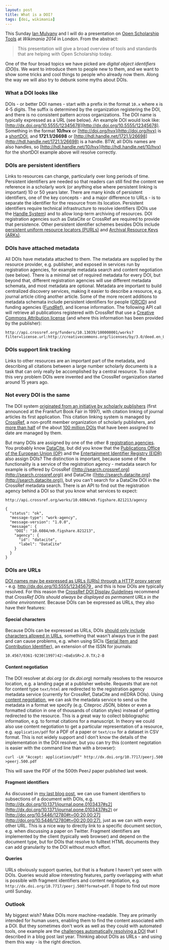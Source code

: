 ```yaml
---
layout: post
title: What is a DOI?
tags: [doi, wikimania]
---
```


This Sunday [Ian Mulvany](https://twitter.com/ianmulvany) and I will do a presentation on [Open Scholarship Tools](http://wikimania2014.wikimedia.org/wiki/Submissions/Open_Scholarship_Tools_-_a_whirlwind_tour.) at *Wikimania 2014* in London.<!--more--> From the abstract:

> This presentation will give a broad overview of tools and standards that are helping with Open Scholarship today.

One of the four broad topics we have picked are *digital object identifiers (DOI)s*. We want to introduce them to people new to them, and we want to show some tricks and cool things to people who already now them. Along the way we will also try to debunk some myths about DOIs.

### What a DOI looks like

DOIs - or better DOI names - start with a prefix in the format `10.x` where x is 4-5 digits. The suffix is determined by the organization registering the DOI, and there is no consistent pattern across organizations. The DOI name is typically expressed as a URL (see below). An example DOI would look like: [http://dx.doi.org/10.5555/12345678](http://dx.doi.org/10.5555/12345678). Something in the format **10/hvx** or [http://doi.org/hvx](http://doi.org/hvx) is a [shortDOI](http://shortdoi.org/), and **1721.1/26698** or [http://hdl.handle.net/1721.1/26698](http://hdl.handle.net/1721.1/26698) is a handle. BTW, all DOIs names are also handles, so [http://hdl.handle.net/10/hvx](http://hdl.handle.net/10/hvx) for the shortDOI example above will resolve correctly.

### DOIs are persistent identifiers

Links to resources can change, particularly over long periods of time. Persistent identifiers are needed so that readers can still find the content we reference in a scholarly work (or anything else where persistent linking is important) 10 or 50 years later. There are many kinds of persistent identifiers, one of the key concepts - and a major difference to URLs - is to separate the identifier for the resource from its location. Persistent identifiers require technical infrastructure to resolve identifiers (DOIs use the [Handle System](http://www.handle.net/)) and to allow long-term archiving of resources. DOI registration agencies such as DataCite or CrossRef are required to provide that persistence. Other persistent identifier schemes besides DOIs include [persistent uniform resource locators (PURLs)](http://en.wikipedia.org/wiki/PURL) and [Archival Resource Keys (ARKs)](http://en.wikipedia.org/wiki/Archival_Resource_Key).

### DOIs have attached metadata

All DOIs have metadata attached to them. The metadata are supplied by the resource provider, e.g. publisher, and exposed in services run by registration agencies, for example metadata search and content negotiation (see below). There is a minimal set of required metadata for every DOI, but beyond that, different registration agencies will use different metadata schemata, and most metadata are optional. Metadata are important to build centralized discovery services, making it easier to describe a resource, e.g. journal article citing another article. Some of the more recent additions to metadata schemata include persistent identifiers for people ([ORCID](http://orcid.org/)) and funding agencies ([FundRef](http://www.crossref.org/fundref/)), and license information. The following API call will retrieve all publications registered with CrossRef that use a [Creative Commons Attribution license](http://creativecommons.org/licenses/by/3.0/deed.en_US) (and where this information has been provided by the publisher):

```
http://api.crossref.org/funders/10.13039/100000001/works?filter=license.url:http://creativecommons.org/licenses/by/3.0/deed.en_US
```

### DOIs support link tracking

Links to other resources are an important part of the metadata, and describing all citations between a large number scholarly documents is a task that can only really be accomplished by a central resource. To solve this very problem DOIs were invented and the CrossRef organization started around 15 years ago.

### Not every DOI is the same

The DOI system [originated from an initiative by scholarly publishers](http://www.doi.org/doi_handbook/1_Introduction.html) (first announced at the Frankfurt Book Fair in 1997), with citation linking of journal articles its first application. This citation linking system is managed by [CrossRef](http://www.crossref.org/), a non-profit member organization of scholarly publishers, and [more than half](http://search.crossref.org/help/status) of the about [100 million DOIs](http://www.doi.org/faq.html) that have been assigned to date are managed by them.

But many DOIs are assigned by one of the other 8 [registration agencies](http://www.doi.org/RA_Coverage.html). You probably know [DataCite](http://www.datacite.org/), but did you know that the [Publications Office of the European Union (OP)](http://publications.europa.eu/index_en.htm) and the [Entertainment Identifier Registry (EIDR)](http://www.eidr.org/) also assign DOIs? The distinction is important, because some of the functionality is a service of the registration agency - metadata search for example is offered by CrossRef ([http://search.crossref.org](http://search.crossref.org)) and DataCite ([http://search.datacite.org](http://search.datacite.org)), but you can't search for a DataCite DOI in the CrossRef metadata search. There is an API to find out the registration agency behind a DOI so that you know what services to expect:

```
http://api.crossref.org/works/10.6084/m9.figshare.821213/agency

{
  "status": "ok",
  "message-type": "work-agency",
  "message-version": "1.0.0",
  "message": {
    "DOI": "10.6084/m9.figshare.821213",
    "agency": {
      "id": "datacite",
      "label": "DataCite"
    }
  }
}
```

### DOIs are URLs

[DOI names may be expressed as URLs (URIs) through a HTTP proxy server](http://www.doi.org/faq.html) - e.g. [http://dx.doi.org/10.5555/12345679 ](http://dx.doi.org/10.5555/12345679), and this is how DOIs are typically resolved. For this reason the [CrossRef DOI Display Guidelines](http://www.crossref.org/02publishers/doi_display_guidelines.htm) recommend that *CrossRef DOIs should always be displayed as permanent URLs in the online environment*. Because DOIs can be expressed as URLs, they also have their features:

#### Special characters

Because DOIs can be expressed as URLs, DOIs [should only include characters allowed in URLs](http://www.crossref.org/02publishers/15doi_guidelines.html), something that wasn't always true in the past and can cause problems, e.g. when using SICIs ([Serial Item and Contribution Identifier](https://en.wikipedia.org/wiki/Serial_Item_and_Contribution_Identifier)), an extension of the ISSN for journals:

```
10.4567/0361-9230(1997)42:<OaEoSR>2.0.TX;2-B
```

#### Content negotiation

The DOI resolver at *doi.org* (or *dx.doi.org*) normally resolves to the resource location, e.g. a landing page at a publisher website. Requests that are not for content type `text/html` are redirected to the registration agency metadata service (currently for CrossRef, DataCite and mEDRA DOIs). Using [content negotiation](http://www.crosscite.org/cn/), we can ask the metadata service to send us the metadata in a format we specify (e.g. Citeproc JSON, bibtex or even a formatted citation in one of thousands of citation styles) instead of getting redirected to the resource. This is a great way to collect bibliographic information, e.g. to format citations for a manuscript. In theory we could also use content negotiation to get a particular representation of a resource, e.g. `application/pdf` for a PDF of a paper or `text/csv` for a dataset in CSV format. This is not widely support and I don't know the details of the implementation in the DOI resolver, but you can try this (content negotation is easier with the command line than with a browser):

```
curl -LH "Accept: application/pdf" http://dx.doi.org/10.7717/peerj.500 >peerj.500.pdf
```

This will save the PDF of the 500th PeerJ paper published last week.

#### Fragment identifiers

As discussed in [my last blog post](http://blog.martinfenner.org/2014/08/02/fragment-identifiers-and-dois/), we can use frament identifiers to subsections of a document with DOIs, e.g. [http://dx.doi.org/10.1371/journal.pone.0103437#s2](http://dx.doi.org/10.1371/journal.pone.0103437#s2) or [http://doi.org/10.5446/12780#t=00:20,00:27](http://doi.org/10.5446/12780#t=00:20,00:27), just as we can with every other URL. This is a nice way to directly link to a specific document section, e.g. when discussing a paper on Twitter. Fragment identifiers are implemented by the client (typically web browser) and depend on the document type, but for DOIs that resolve to fulltext HTML documents they can add granularity to the DOI without much effort.

#### Queries

URLs obviously support queries, but that is a feature I haven't yet seen with DOIs. Queries would allow interesting features, partly overlapping with what is possible with fragment identifiers and content negotiation, e.g. `http://dx.doi.org/10.7717/peerj.500?format=pdf`. II hope to find out more until Sunday.

### Outlook

My biggest wish? Make DOIs more machine-readable. They are primarily intended for human users, enabling them to find the content associated with a DOI. But they sometimes don't work as well as they could with automated tools, one example are the [challenges automatically resolving a DOI](http://blog.martinfenner.org/2013/10/13/broken-dois/) that I described in a blog post last year. Thinking about DOIs as URLs - and using them this way - is the right direction.
